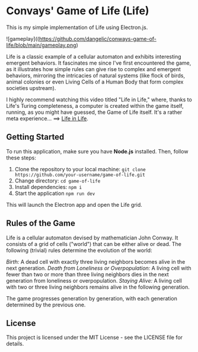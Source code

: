 # Convays' Game of Life (Life)
This is my simple implementation of Life using Electron.js. 

![gameplay]((https://github.com/dangelic/conways-game-of-life/blob/main/gameplay.png)

Life is a classic example of a cellular automaton and exhibits interesting emergent behaviors. 
It fascinates me since I've first encountered the game, as it illustrates how simple rules can give rise to complex and emergent behaviors, mirroring the intricacies of natural systems
(like flock of birds, animal colonies or even Living Cells of a Human Body that form complex societies upstream).

I highly recommend watching this video titled "Life in Life," where, thanks to Life's Turing completeness, a computer is created within the game itself, 
running, as you might have guessed, the Game of Life itself. It's a rather meta experience...
==> [Life in Life](https://www.youtube.com/watch?v=Kk2MH9O4pXY).

## Getting Started
To run this application, make sure you have **Node.js** installed. Then, follow these steps:
1. Clone the repository to your local machine: ```git clone https://github.com/your-username/game-of-life.git```
2. Change directory: ```cd game-of-life```
3. Install dependencies: ```npm i```
4. Start the application ```npm run dev```

This will launch the Electron app and open the Life grid.

## Rules of the Game

Life is a cellular automaton devised by mathematician John Conway. It consists of a grid of cells ("world") that can be either alive or dead. 
The following (trivial) rules determine the evolution of the world:

*Birth:* A dead cell with exactly three living neighbors becomes alive in the next generation.
*Death from Loneliness or Overpopulation:* A living cell with fewer than two or more than three living neighbors dies in the next generation from loneliness or overpopulation.
*Staying Alive:* A living cell with two or three living neighbors remains alive in the following generation.

The game progresses generation by generation, with each generation determined by the previous one.

## License
This project is licensed under the MIT License - see the LICENSE file for details.
